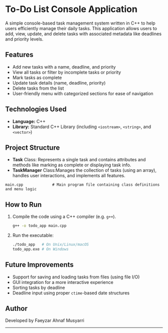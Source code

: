 # To-Do List Console Application

A simple console-based task management system written in C++ to help users efficiently manage their daily tasks. This application allows users to add, view, update, and delete tasks with associated metadata like deadlines and priority levels.

## Features

* Add new tasks with a name, deadline, and priority
* View all tasks or filter by incomplete tasks or priority
* Mark tasks as complete
* Update task details (name, deadline, priority)
* Delete tasks from the list
* User-friendly menu with categorized sections for ease of navigation

## Technologies Used

* **Language:** C++
* **Library:** Standard C++ Library (including `<iostream>`, `<string>`, and `<vector>`)

## Project Structure
* **Task** Class: Represents a single task and contains attributes and methods like marking as complete or displaying task info.
* **TaskManager** Class:Manages the collection of tasks (using an array), handles user interactions, and implements all features.
  
```
main.cpp             # Main program file containing class definitions and menu logic
```

## How to Run

1. Compile the code using a C++ compiler (e.g. `g++`).

   ```sh
   g++ -o todo_app main.cpp
   ```

2. Run the executable:

   ```sh
   ./todo_app   # On Unix/Linux/macOS
   todo_app.exe # On Windows
   ```

## Future Improvements

* Support for saving and loading tasks from files (using file I/O)
* GUI integration for a more interactive experience
* Sorting tasks by deadline
* Deadline input using proper `ctime`-based date structures

## Author

Developed by Faeyzar Ahnaf Musyarri

---
